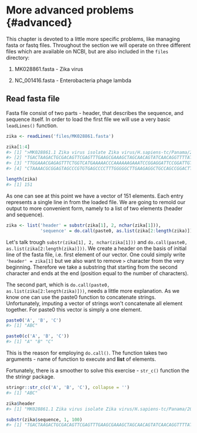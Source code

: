 # More advanced problems {#advanced}

This chapter is devoted to a little more specific problems, like managing fasta or fastq files. Throughout the section we will operate on three different files which are available on NCBI, but are also included in the `files` directory:

1. MK028861.fasta - Zika virus

2. NC_001416.fasta - Enterobacteria phage lambda

## Read fasta file

Fasta file consist of two parts - header, that describes the sequence, and sequence itself. In order to load the first file we will use a very basic `leadLines()` function. 


```r
zika <- readLines('files/MK028861.fasta')

zika[1:4]
#> [1] ">MK028861.1 Zika virus isolate Zika virus/H.sapiens-tc/Panama/2015/259359 polyprotein gene, complete cds"
#> [2] "TGACTAAGACTGCGACAGTTCGAGTTTGAAGCGAAAGCTAGCAACAGTATCAACAGGTTTTATTTTGGAT"                                  
#> [3] "TTGGAAACGAGAGTTTCTGGTCATGAAAAACCCAAAAAAGAAATCCGGAGGATTCCGGATTGTCAATATG"                                  
#> [4] "CTAAAACGCGGAGTAGCCCGTGTGAGCCCCTTTGGGGGCTTGAAGAGGCTGCCAGCCGGACTTCTGCTGG"

length(zika)
#> [1] 151
```

As one can see at this point we have a vector of 151 elements. Each entry represents a single line in from the loaded file. We are going to remold our output to more convenient form, namely to a list of two elements (header and sequence).


```r
zika <- list('header' = substr(zika[1], 2, nchar(zika[1])), 
             'sequence' = do.call(paste0, as.list(zika[2:length(zika)])))
```

Let's talk trough `substr(zika[1], 2, nchar(zika[1]))` and `do.call(paste0, as.list(zika[2:length(zika)]))`. We create a header on the basis of initial line of the fasta file, i.e. first element of our vector. One could simply write `'header' = zika[1]` but we also want to remove `>` character from the very beginning. Therefore we take a substring that starting from the second character and ends at the end (position equal to the number of characters). 

The second part, which is `do.call(paste0, as.list(zika[2:length(zika)]))`, needs a little more explanation. As we know one can use the paste0 function to concatenate strings. Unfortunately, imputing a vector of strings won't concatenate all element together. For paste0 this vector is simply a one element.


```r
paste0('A', 'B', 'C')
#> [1] "ABC"

paste0(c('A', 'B', 'C'))
#> [1] "A" "B" "C"
```
This is the reason for employing `do.call()`. The function takes two arguments - name of function to execute and __list__ of elements. 

Fortunately, there is a smoother to solve this exercise - `str_c()` function the the stringr package.


```r
stringr::str_c(c('A', 'B', 'C'), collapse = '')
#> [1] "ABC"
```


```r
zika$header
#> [1] "MK028861.1 Zika virus isolate Zika virus/H.sapiens-tc/Panama/2015/259359 polyprotein gene, complete cds"

substr(zika$sequence, 1, 100)
#> [1] "TGACTAAGACTGCGACAGTTCGAGTTTGAAGCGAAAGCTAGCAACAGTATCAACAGGTTTTATTTTGGATTTGGAAACGAGAGTTTCTGGTCATGAAAAA"
```



